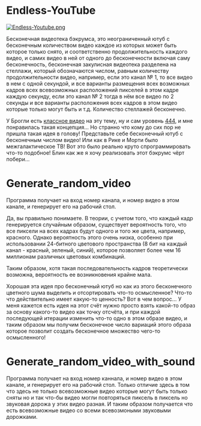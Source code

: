 # Endless-YouTube
[![Endless-Youtube.png](https://i.postimg.cc/DycFHyCX/Endless-Youtube.png)](https://postimg.cc/3dWPD7Q8)

Бесконечная видеотека бэкрумса, это неограниченный ютуб с бесконечным количеством видео каждое из которых может быть которое только снято, и соответственно продолжительность каждого видео, и самих видео в ней от одного до бесконечности включая саму бесконечность, бесконечная закулисная видеотека разделена на стеллажи, который обозначаются числом, равным количеству продолжительности видео, например, если это канал № 1, то все видео в нем с одной секундой, и все варианты размещения всех возможных кадров всех всевозможных расположений пикселей в этом кадре каждую секунду, если это канал № 2 тогда в нём все видео по 2 секунды и все варианты расположения всех кадров в этом видео которые только могут быть и т.д. Количество стеллажей бесконечно. 

У Брогли есть [классное видео](https://www.youtube.com/watch?v=yE0Am1TeXRk) на эту тему, ну и сам уровень [444](https://web.archive.org/web/20221002174838/https://backrooms.fandom.com/wiki/Level_444), и мне понравилась такая концепция... Но странно что кому до сих пор не пришла такая идея в голову! Представьте себе бесконечный ютуб с бесконечным числом видео! Или как в Рике и Морти было межгалактическое ТВ! Вот это было реально круто спрограммировать что-то подобное! Блин как же я хочу реализовать этот бэкрумс чёрт побери...

# Generate_random_video

Программа получает на вход номер канала, и номер видео в этом канале, и генерирует его на рабочий стол. 

Да, вы правильно понимаете. В теории, с учетом того, что каждый кадр генерируется случайным образом, существует вероятность того, что все пиксели на всех кадрах будут одного и того же цвета, например, красного. Однако вероятность этого очень низка, особенно при использовании 24-битного цветового пространства (8 бит на каждый канал - красный, зеленый, синий), которое позволяет более чем 16 миллионам различных цветовых комбинаций.

Таким образом, хотя такая последовательность кадров теоретически возможна, вероятность ее возникновения крайне мала.

Хорошая эта идея про бесконечный ютуб но как из этого бесконечного цветного шума выделить и отсортировать что-то осмысленное? Что-то что действительно имеет какую-то ценность? Вот в чем вопрос... У меня кажется есть идея на этот счёт нужно просто взять какой-то образ за основу какого-то видео как точку отсчёта, и при каждой последующей итерации изменить что-то одно в этом образе видео, и таким образом мы получим бесконечное число вариаций этого образа которое позволит создать бесконечное множество чего-то осмысленного!

# Generate_random_video_with_sound

Программа получает на вход номер каннала, и номер видео в этом канале, и генерирует его на рабочий стол. Только отличие здесь в том что здесь не только всевозможные видео которые могут быть только сняты но и так что-бы видео могли повторяться пиксель в пиксель но звуковая дорожа у этих видео разная. И таким образом получается что есть всевозможные видео со всеми всевозмоными звуковыми дорожками.
 
